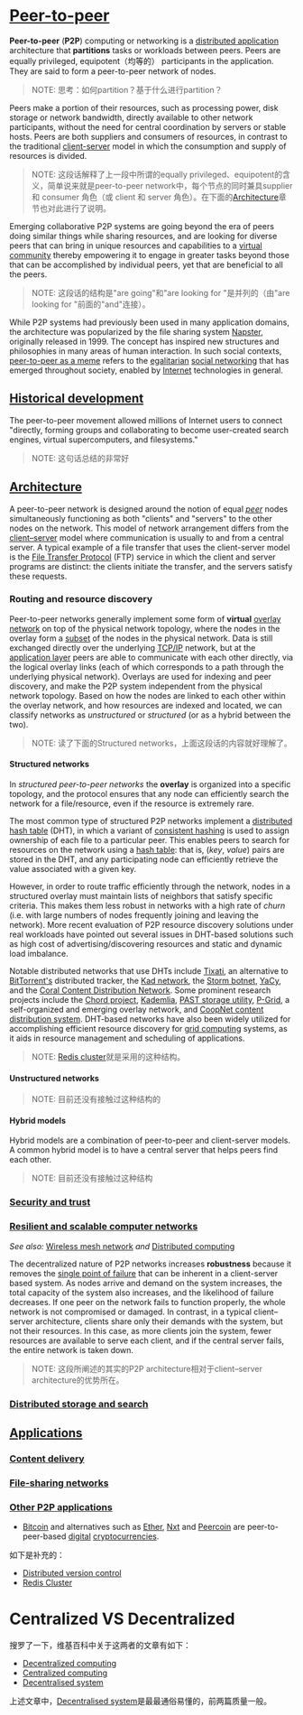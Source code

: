 # [Peer-to-peer](https://en.wikipedia.org/wiki/Peer-to-peer)

**Peer-to-peer** (**P2P**) computing or networking is a [distributed application](https://en.wikipedia.org/wiki/Distributed_application) architecture that **partitions** tasks or workloads between peers. Peers are equally privileged, equipotent（均等的） participants in the application. They are said to form a peer-to-peer network of nodes.

> NOTE: 思考：如何partition？基于什么进行partition？

Peers make a portion of their resources, such as processing power, disk storage or network bandwidth, directly available to other network participants, without the need for central coordination by servers or stable hosts. Peers are both suppliers and consumers of resources, in contrast to the traditional [client-server](https://en.wikipedia.org/wiki/Client-server) model in which the consumption and supply of resources is divided. 

> NOTE: 这段话解释了上一段中所谓的equally privileged、equipotent的含义，简单说来就是peer-to-peer network中，每个节点的同时兼具supplier 和 consumer 角色（或 client 和 server 角色）。在下面的[Architecture](https://en.wikipedia.org/wiki/Peer-to-peer#Architecture)章节也对此进行了说明。

Emerging collaborative P2P systems are going beyond the era of peers doing similar things while sharing resources, and are looking for diverse peers that can bring in unique resources and capabilities to a [virtual community](https://en.wikipedia.org/wiki/Virtual_community) thereby empowering it to engage in greater tasks beyond those that can be accomplished by individual peers, yet that are beneficial to all the peers. 

> NOTE: 这段话的结构是"are going"和"are looking for "是并列的（由"are looking for "前面的"and"连接）。

While P2P systems had previously been used in many application domains, the architecture was popularized by the file sharing system [Napster](https://en.wikipedia.org/wiki/Napster), originally released in 1999. The concept has inspired new structures and philosophies in many areas of human interaction. In such social contexts, [peer-to-peer as a meme](https://en.wikipedia.org/wiki/Peer-to-peer_(meme)) refers to the [egalitarian](https://en.wikipedia.org/wiki/Egalitarianism) [social networking](https://en.wikipedia.org/wiki/Social_network) that has emerged throughout society, enabled by [Internet](https://en.wikipedia.org/wiki/Internet) technologies in general.

## [Historical development](https://en.wikipedia.org/wiki/Peer-to-peer#Historical_development)

The peer-to-peer movement allowed millions of Internet users to connect "directly, forming groups and collaborating to become user-created search engines, virtual supercomputers, and filesystems."

> NOTE: 这句话总结的非常好



## [Architecture](https://en.wikipedia.org/wiki/Peer-to-peer#Architecture)

A peer-to-peer network is designed around the notion of equal *[peer](https://en.wikipedia.org/wiki/Peer_group_(computer_networking))* nodes simultaneously functioning as both "clients" and "servers" to the other nodes on the network. This model of network arrangement differs from the [client–server](https://en.wikipedia.org/wiki/Client–server) model where communication is usually to and from a central server. A typical example of a file transfer that uses the client-server model is the [File Transfer Protocol](https://en.wikipedia.org/wiki/File_Transfer_Protocol) (FTP) service in which the client and server programs are distinct: the clients initiate the transfer, and the servers satisfy these requests.

### Routing and resource discovery

Peer-to-peer networks generally implement some form of **virtual** [overlay network](https://en.wikipedia.org/wiki/Overlay_network) on top of the physical network topology, where the nodes in the overlay form a [subset](https://en.wikipedia.org/wiki/Subset) of the nodes in the physical network. Data is still exchanged directly over the underlying [TCP/IP](https://en.wikipedia.org/wiki/TCP/IP) network, but at the [application layer](https://en.wikipedia.org/wiki/Application_layer) peers are able to communicate with each other directly, via the logical overlay links (each of which corresponds to a path through the underlying physical network). Overlays are used for indexing and peer discovery, and make the P2P system independent from the physical network topology. Based on how the nodes are linked to each other within the overlay network, and how resources are indexed and located, we can classify networks as *unstructured* or *structured* (or as a hybrid between the two).

> NOTE: 读了下面的Structured networks，上面这段话的内容就好理解了。

#### Structured networks

In *structured peer-to-peer networks* the **overlay** is organized into a specific topology, and the protocol ensures that any node can efficiently search the network for a file/resource, even if the resource is extremely rare.

The most common type of structured P2P networks implement a [distributed hash table](https://en.wikipedia.org/wiki/Distributed_hash_table) (DHT), in which a variant of [consistent hashing](https://en.wikipedia.org/wiki/Consistent_hashing) is used to assign ownership of each file to a particular peer. This enables peers to search for resources on the network using a [hash table](https://en.wikipedia.org/wiki/Hash_table): that is, (*key*, *value*) pairs are stored in the DHT, and any participating node can efficiently retrieve the value associated with a given key. 

However, in order to route traffic efficiently through the network, nodes in a structured overlay must maintain lists of neighbors that satisfy specific criteria. This makes them less robust in networks with a high rate of *churn* (i.e. with large numbers of nodes frequently joining and leaving the network). More recent evaluation of P2P resource discovery solutions under real workloads have pointed out several issues in DHT-based solutions such as high cost of advertising/discovering resources and static and dynamic load imbalance.

Notable distributed networks that use DHTs include [Tixati](https://en.wikipedia.org/wiki/Tixati), an alternative to [BitTorrent's](https://en.wikipedia.org/wiki/BitTorrent_(protocol)) distributed tracker, the [Kad network](https://en.wikipedia.org/wiki/Kad_network), the [Storm botnet](https://en.wikipedia.org/wiki/Storm_botnet), [YaCy](https://en.wikipedia.org/wiki/YaCy), and the [Coral Content Distribution Network](https://en.wikipedia.org/wiki/Coral_Content_Distribution_Network). Some prominent research projects include the [Chord project](https://en.wikipedia.org/wiki/Chord_(peer-to-peer)), [Kademlia](https://en.wikipedia.org/wiki/Kademlia), [PAST storage utility](https://en.wikipedia.org/wiki/PAST_storage_utility), [P-Grid](https://en.wikipedia.org/wiki/P-Grid), a self-organized and emerging overlay network, and [CoopNet content distribution system](https://en.wikipedia.org/wiki/CoopNet_content_distribution_system). DHT-based networks have also been widely utilized for accomplishing efficient resource discovery for [grid computing](https://en.wikipedia.org/wiki/Grid_computing) systems, as it aids in resource management and scheduling of applications.

> NOTE: [Redis cluster](https://redis.io/documentation)就是采用的这种结构。

#### Unstructured networks

> NOTE: 目前还没有接触过这种结构的

#### Hybrid models

Hybrid models are a combination of peer-to-peer and client-server models. A common hybrid model is to have a central server that helps peers find each other. 

> NOTE: 目前还没有接触过这种结构

### [Security and trust](https://en.wikipedia.org/wiki/Peer-to-peer#Security_and_trust)



### [Resilient and scalable computer networks](https://en.wikipedia.org/wiki/Peer-to-peer#Resilient_and_scalable_computer_networks)

*See also:* [Wireless mesh network](https://en.wikipedia.org/wiki/Wireless_mesh_network) *and* [Distributed computing](https://en.wikipedia.org/wiki/Distributed_computing)

The decentralized nature of P2P networks increases **robustness** because it removes the [single point of failure](https://en.wikipedia.org/wiki/Reliability_engineering) that can be inherent in a client-server based system. As nodes arrive and demand on the system increases, the total capacity of the system also increases, and the likelihood of failure decreases. If one peer on the network fails to function properly, the whole network is not compromised or damaged. In contrast, in a typical client–server architecture, clients share only their demands with the system, but not their resources. In this case, as more clients join the system, fewer resources are available to serve each client, and if the central server fails, the entire network is taken down.

> NOTE: 这段所阐述的其实的P2P architecture相对于client–server architecture的优势所在。

### [Distributed storage and search](https://en.wikipedia.org/wiki/Peer-to-peer#Distributed_storage_and_search)



## [Applications](https://en.wikipedia.org/wiki/Peer-to-peer#Applications)

### [Content delivery](https://en.wikipedia.org/wiki/Peer-to-peer#Content_delivery)

### [File-sharing networks](https://en.wikipedia.org/wiki/Peer-to-peer#File-sharing_networks)

### [Other P2P applications](https://en.wikipedia.org/wiki/Peer-to-peer#Other_P2P_applications)

- [Bitcoin](https://en.wikipedia.org/wiki/Bitcoin) and alternatives such as [Ether](https://en.wikipedia.org/wiki/Ether_(cryptocurrency)), [Nxt](https://en.wikipedia.org/wiki/Nxt) and [Peercoin](https://en.wikipedia.org/wiki/Peercoin) are peer-to-peer-based [digital](https://en.wikipedia.org/wiki/Digital_currency) [cryptocurrencies](https://en.wikipedia.org/wiki/Cryptocurrency).



如下是补充的：

- [Distributed version control](https://en.wikipedia.org/wiki/Distributed_version_control)
-  [Redis Cluster](https://redis.io/documentation)



# Centralized VS Decentralized

搜罗了一下，维基百科中关于这两者的文章有如下：

- [Decentralized computing](https://en.wikipedia.org/wiki/Decentralized_computing)
- [Centralized computing](https://en.wikipedia.org/wiki/Centralized_computing)
- [Decentralised system](https://en.wikipedia.org/wiki/Decentralised_system)

上述文章中，[Decentralised system](https://en.wikipedia.org/wiki/Decentralised_system)是最最通俗易懂的，前两篇质量一般。